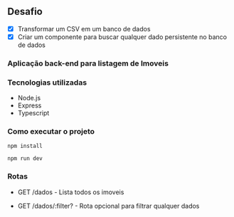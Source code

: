 ## Desafio
- [x] Transformar um CSV em um banco de dados
- [x] Criar um componente para buscar qualquer dado persistente no banco de dados

### Aplicação back-end para listagem de Imoveis

### Tecnologias utilizadas
- Node.js
- Express
- Typescript

### Como executar o projeto
```npm install```

```npm run dev```

### Rotas
- GET /dados - Lista todos os imoveis

- GET /dados/:filter? - Rota opcional para filtrar qualquer dados
